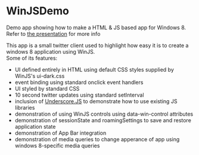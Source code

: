 WinJSDemo
=========

Demo app showing how to make a HTML &amp; JS based app for Windows 8.  Refer to [the presentation](http://www.slideshare.net/RTigger/windows-8-programming-with-html-and-java-script) for more info

This app is a small twitter client used to highlight how easy it is to create a windows 8 application using WinJS.  
Some of its features:

- UI defined entirely in HTML using default CSS styles supplied by WinJS's ui-dark.css
- event binding using standard onclick event handlers
- UI styled by standard CSS
- 10 second twitter updates using standard setInterval
- inclusion of [Underscore.JS](http://underscorejs.org) to demonstrate how to use existing JS libraries
- demonstration of using WinJS controls using data-win-control attributes
- demonstration of sessionState and roamingSettings to save and restore application state
- demonstration of App Bar integration 
- demonstration of media queries to change apperance of app using windows 8-specific media queries
